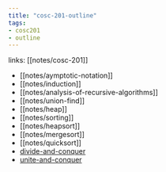 ```yaml
---
title: "cosc-201-outline"
tags: 
- cosc201 
- outline
---
```

links: [[notes/cosc-201]]

- [[notes/aymptotic-notation]]
- [[notes/induction]]
- [[notes/analysis-of-recursive-algorithms]]
- [[notes/union-find]]
- [[notes/heap]]
- [[notes/sorting]]
- [[notes/heapsort]]
- [[notes/mergesort]]
- [[notes/quicksort]]
- [divide-and-conquer](notes/divide-and-conquer.md)
- [unite-and-conquer](notes/unite-and-conquer.md)